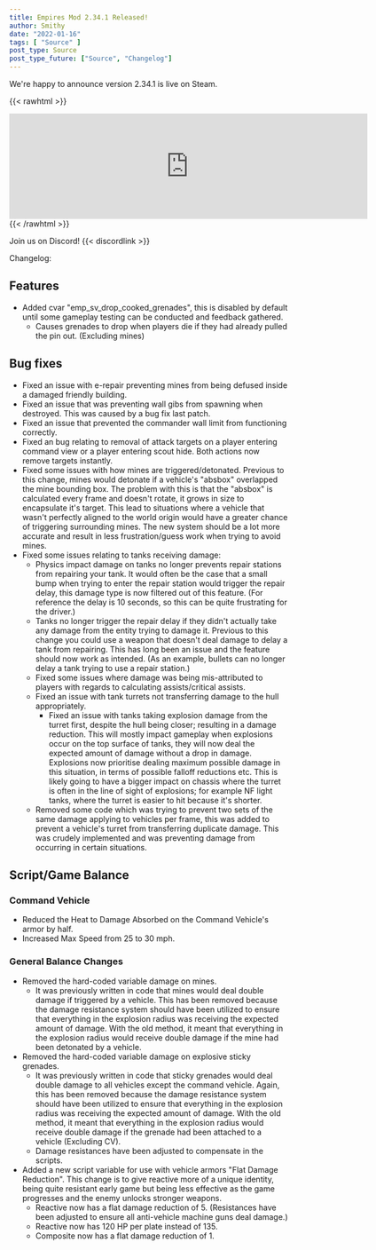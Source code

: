```yaml
---
title: Empires Mod 2.34.1 Released!
author: Smithy
date: "2022-01-16"
tags: [ "Source" ]
post_type: Source
post_type_future: ["Source", "Changelog"]
---
```



We're happy to announce version 2.34.1 is live on Steam.

{{< rawhtml >}}
<iframe src="https://store.steampowered.com/widget/17740/" frameborder="0" width="646" height="190"></iframe>
{{< /rawhtml >}}

Join us on Discord! {{< discordlink >}}

Changelog:

## Features

- Added cvar "emp_sv_drop_cooked_grenades", this is disabled by default until some gameplay testing can be conducted and feedback gathered.
	- Causes grenades to drop when players die if they had already pulled the pin out. (Excluding mines)


## Bug fixes

- Fixed an issue with e-repair preventing mines from being defused inside a damaged friendly building.
- Fixed an issue that was preventing wall gibs from spawning when destroyed. This was caused by a bug fix last patch.
- Fixed an issue that prevented the commander wall limit from functioning correctly.
- Fixed an bug relating to removal of attack targets on a player entering command view or a player entering scout hide. Both actions now remove targets instantly.
- Fixed some issues with how mines are triggered/detonated. Previous to this change, mines would detonate if a vehicle's "absbox" overlapped the mine bounding box. The problem with this is that the "absbox" is calculated every frame and doesn't rotate, it grows in size to encapsulate it's target. This lead to situations where a vehicle that wasn't perfectly aligned to the world origin would have a greater chance of triggering surrounding mines. The new system should be a lot more accurate and result in less frustration/guess work when trying to avoid mines.
- Fixed some issues relating to tanks receiving damage:
	- Physics impact damage on tanks no longer prevents repair stations from repairing your tank. It would often be the case that a small bump when trying to enter the repair station would trigger the repair delay, this damage type is now filtered out of this feature. (For reference the delay is 10 seconds, so this can be quite frustrating for the driver.)
	- Tanks no longer trigger the repair delay if they didn't actually take any damage from the entity trying to damage it. Previous to this change you could use a weapon that doesn't deal damage to delay a tank from repairing. This has long been an issue and the feature should now work as intended. (As an example, bullets can no longer delay a tank trying to use a repair station.)
	- Fixed some issues where damage was being mis-attributed to players with regards to calculating assists/critical assists.
	- Fixed an issue with tank turrets not transferring damage to the hull appropriately.
		- Fixed an issue with tanks taking explosion damage from the turret first, despite the hull being closer; resulting in a damage reduction. This will mostly impact gameplay when explosions occur on the top surface of tanks, they will now deal the expected amount of damage without a drop in damage. Explosions now prioritise dealing maximum possible damage in this situation, in terms of possible falloff reductions etc. This is likely going to have a bigger impact on chassis where the turret is often in the line of sight of explosions; for example NF light tanks, where the turret is easier to hit because it's shorter.
	- Removed some code which was trying to prevent two sets of the same damage applying to vehicles per frame, this was added to prevent a vehicle's turret from transferring duplicate damage. This was crudely implemented and was preventing damage from occurring in certain situations.


## Script/Game Balance

### Command Vehicle

- Reduced the Heat to Damage Absorbed on the Command Vehicle's armor by half.
- Increased Max Speed from 25 to 30 mph.

### General Balance Changes

- Removed the hard-coded variable damage on mines.
	- It was previously written in code that mines would deal double damage if triggered by a vehicle. This has been removed because the damage resistance system should have been utilized to ensure that everything in the explosion radius was receiving the expected amount of damage. With the old method, it meant that everything in the explosion radius would receive double damage if the mine had been detonated by a vehicle.
- Removed the hard-coded variable damage on explosive sticky grenades.
	- It was previously written in code that sticky grenades would deal double damage to all vehicles except the command vehicle. Again, this has been removed because the damage resistance system should have been utilized to ensure that everything in the explosion radius was receiving the expected amount of damage. With the old method, it meant that everything in the explosion radius would receive double damage if the grenade had been attached to a vehicle (Excluding CV).
	- Damage resistances have been adjusted to compensate in the scripts.
- Added a new script variable for use with vehicle armors "Flat Damage Reduction". This change is to give reactive more of a unique identity, being quite resistant early game but being less effective as the game progresses and the enemy unlocks stronger weapons.
	- Reactive now has a flat damage reduction of 5. (Resistances have been adjusted to ensure all anti-vehicle machine guns deal damage.)
	- Reactive now has 120 HP per plate instead of 135.
	- Composite now has a flat damage reduction of 1.


